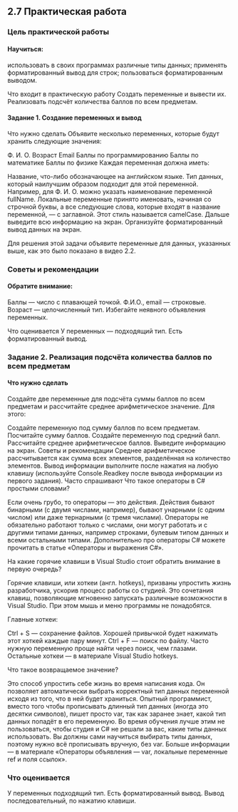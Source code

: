 ## 2.7 Практическая работа
### Цель практической работы
#### Научиться:
использовать в своих программах различные типы данных;
применять форматированный вывод для строк;
пользоваться форматированным выводом.

Что входит в практическую работу
Создать переменные и вывести их.
Реализовать подсчёт количества баллов по всем предметам.
 
#### Задание 1. Создание переменных и вывод
Что нужно сделать
Объявите несколько переменных, которые будут хранить следующие значения:

Ф. И. О.
Возраст
Email
Баллы по программированию
Баллы по математике
Баллы по физике
Каждая переменная должна иметь:

Название, что-либо обозначающее на английском языке.
Тип данных, который наилучшим образом подходит для этой переменной.
Например, для Ф. И. О. можно указать наименование переменной fullName. Локальные переменные принято именовать, начиная со строчной буквы, а все следующие слова, которые входят в название переменной, — с заглавной. Этот стиль называется camelCase.
Дальше выведите всю информацию на экран. Организуйте форматированный вывод данных на экран.

Для решения этой задачи объявите переменные для данных, указанных выше, как это было показано в видео 2.2.

### Советы и рекомендации
#### Обратите внимание:
Баллы — число с плавающей точкой.
Ф.И.О., email — строковые.
Возраст — целочисленный тип.
Избегайте неявного объявления переменных.

Что оценивается
У переменных — подходящий тип.
Есть форматированный вывод.
 

### Задание 2. Реализация подсчёта количества баллов по всем предметам
#### Что нужно сделать
Создайте две переменные для подсчёта суммы баллов по всем предметам и рассчитайте среднее арифметическое значение. Для этого:

Создайте переменную под сумму баллов по всем предметам.
Посчитайте сумму баллов.
Создайте переменную под средний балл.
Рассчитайте среднее арифметическое баллов.
Выведите информацию на экран.
Советы и рекомендации
Среднее арифметическое рассчитывается как сумма всех элементов, разделённая на количество элементов.
Вывод информации выполните после нажатия на любую клавишу (используйте Console.Readkey после вывода информации из первого задания).
Часто спрашивают
Что такое операторы в C# простыми словами? 

Если очень грубо, то операторы — это действия. Действия бывают бинарными (с двумя числами, например), бывают унарными (с одним числом) или даже тернарными (с тремя числами). Операторы не обязательно работают только с числами, они могут работать и с другими типами данных, например строками, булевым типом данных и всеми остальными типами. Дополнительно про операторы C# можете прочитать в статье «Операторы и выражения C#».

На какие горячие клавиши в Visual Studio стоит обратить внимание в первую очередь?

Горячие клавиши, или хоткеи (англ. hotkeys), призваны упростить жизнь разработчика, ускорив процесс работы со студией. Это сочетания клавиш, позволяющие мгновенно запускать различные возможности в Visual Studio. При этом мышь и меню программы не понадобятся. 

Главные хоткеи: 

Ctrl + S — сохранение файлов. Хорошей привычкой будет нажимать этот хоткей каждые пару минут.
Ctrl + F — поиск по файлу. Часто нужную переменную проще найти через поиск, чем глазами. 
Остальные хоткеи — в материале Visual Studio hotkeys.

Что такое возвращаемое значение?

Это способ упростить себе жизнь во время написания кода. Он позволяет автоматически выбрать корректный тип данных переменной исходя из того, что в ней будет храниться. Опытный программист, вместо того чтобы прописывать длинный тип данных (иногда это десятки символов), пишет просто var, так как заранее знает, какой тип данных попадёт в его переменную. Во время обучения лучше этим не пользоваться, чтобы студия и C# не решали за вас, какие типы данных использовать. Вы должны сами научиться выбирать типы данных, поэтому нужно всё прописывать вручную, без var. Больше информации — в материале «Операторы объявления — var, локальные переменные ref и поля ссылок».

### Что оценивается
У переменных подходящий тип.
Есть форматированный вывод.
Вывод последовательный, по нажатию клавиши.

